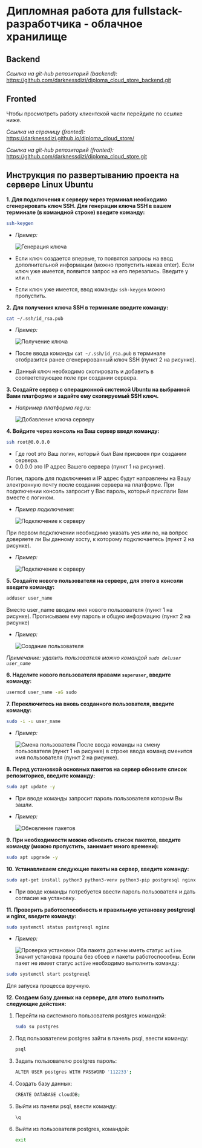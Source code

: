 Дипломная работа для fullstack-разработчика - облачное хранилище
===

## Backend

*Ссылка на git-hub репозиторий (backend):* https://github.com/darknessdizi/diploma_cloud_store_backend.git

## Fronted

Чтобы просмотреть работу клиентской части перейдите по ссылке ниже.

*Ссылка на страницу (fronted):* https://darknessdizi.github.io/diploma_cloud_store/

*Ссылка на git-hub репозиторий (fronted):* https://github.com/darknessdizi/diploma_cloud_store.git

## Инструкция по развертыванию проекта на сервере Linux Ubuntu

**1. Для подключения к серверу через терминал необходимо сгенерировать ключ SSH. Для генерации ключа SSH в вашем терминале (в командной строке) введите команду:**
```bash
ssh-keygen
```
- *Пример:*

   ![Генерация ключа](/pic/ssh.png)
- Если ключ создается впервые, то появятся запросы на ввод дополнительной информации (можно пропустить нажав enter).
Если ключ уже имеется, появится запрос на его перезапись. Введите y или n.
- Если ключ уже имеется, ввод команды `ssh-keygen` можно пропустить.


**2. Для получения ключа SSH в терминале введите команду:**
```bash
cat ~/.ssh/id_rsa.pub
```
- *Пример:*

   ![Получение ключа](/pic/ssh-key.png)
- После ввода команды `cat ~/.ssh/id_rsa.pub` в терминале отобразится ранее сгенерированный ключ SSH (пункт 2 на рисунке).
- Данный ключ необходимо скопировать и добавить в соответствующее поле при создании сервера.

**3. Создайте сервер с операционной системой Ubuntu на выбранной Вами платформе и задайте ему скопируемый SSH ключ.**
- *Например платформа reg.ru:*

   ![Добавление ключа серверу](/pic/server-ssh-key.png)

**4. Войдите через консоль на Ваш сервер введя команду:**
```bash
ssh root@0.0.0.0
```
- Где root это Ваш логин, который был Вам присвоен при создании сервера. 
- 0.0.0.0 это IP адрес Вашего сервера (пункт 1 на рисунке).

Логин, пароль для подключения и IP адрес будут направлены на Вашу электронную почту после создания сервера на платформе. При подключении консоль запросит у Вас пароль, который прислали Вам вместе с логином.
- *Пример подключения:*

  ![Подключение к серверу](/pic/connection2.png)

При первом подключении необходимо указать yes или no, на вопрос доверяете ли Вы данному хосту, к которому подключаетесь (пункт 2 на рисунке).

- *Пример:*

  ![Подключение к серверу](/pic/connection.png)

**5. Создайте нового пользователя на сервере, для этого в консоли введите команду:**
```bash
adduser user_name
```
Вместо user_name вводим имя нового пользователя (пункт 1 на рисунке). Прописываем ему пароль и общую информацию (пункт 2 на рисунке)
- *Пример:*

  ![Создание пользователя](/pic/superuser.png)

*Примечание: удалить пользователя можно командой `sudo deluser user_name`*

**6. Наделите нового пользователя правами `superuser`, введите команду:**
```bash
usermod user_name -aG sudo
```
**7. Переключитесь на вновь созданного пользователя, введите команду:**
```bash
sudo -i -u user_name
```
- *Пример:*

  ![Смена пользователя](/pic/replacement.png)
После ввода команды на смену пользователя (пункт 1 на рисунке) в строке ввода команд сменится имя пользователя (пункт 2 на рисунке).

**8. Перед установкой основных пакетов на сервер обновите список репозиториев, введите команду:**
```bash
sudo apt update -y
```
- При вводе команды запросит пароль пользователя которым Вы зашли.
- *Пример:*

  ![Обновление пакетов](/pic/update.png)

**9. При необходимости можно обновить список пакетов, введите команду (можно пропустить, занимает много времени):**
```bash
sudo apt upgrade -y
```

**10.  Устанавливаем следующие пакеты на сервер, введите команду:**
```bash
sudo apt-get install python3 python3-venv python3-pip postgresql nginx
```
- При вводе команды потребуется ввести пароль пользователя и дать согласие на установку.

**11.  Проверить работоспособность и правильную установку postgresql и nginx, введите команду:**
```bash
sudo systemctl status postgresql nginx
```
- *Пример:*

  ![Проверка установки](/pic/postgresql.png)
Оба пакета должны иметь статус `active`. Значит установка прошла без сбоев и пакеты работоспособны. Если пакет не имеет статус `active` необходимо выполнить команду:
```bash
sudo systemctl start postgresql
```
Для запуска процесса вручную.

**12.   Создаем базу данных на сервере, для этого выполнить следующие действия:**
  1. Перейти на системного пользователя postgres командой:
      ```bash
      sudo su postgres
      ```
  2. Под пользователем postgres зайти в панель psql, ввести команду:
      ```bash
      psql
      ```
  3. Задать пользователю postgres пароль:
      ```bash
      ALTER USER postgres WITH PASSWORD '112233';
      ```
  4. Создать базу данных:
      ```bash
      CREATE DATABASE cloudDB;
      ```
  5. Выйти из панели psql, ввести команду:
      ```bash
      \q
      ``` 
  6. Выйти из пользователя postgres, командой:
      ```bash
      exit
      ```
